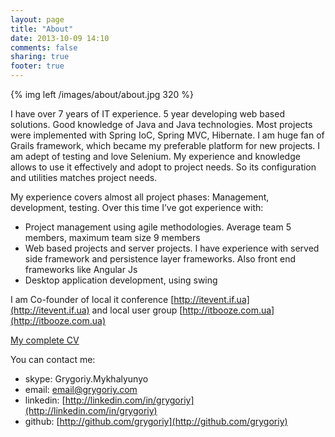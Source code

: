 ```yaml
---
layout: page
title: "About"
date: 2013-10-09 14:10
comments: false
sharing: true
footer: true
---
```

{% img left /images/about/about.jpg 320 %}

I have over 7 years of IT experience. 5 year developing web based solutions. Good knowledge of Java and Java technologies. Most
projects were implemented with Spring IoC, Spring MVC, Hibernate. I am huge fan of Grails framework, which became my
preferable platform for new projects. I am adept of testing and love Selenium. My experience and knowledge allows to use it
effectively and adopt to project needs. So its configuration and utilities matches project needs.

My experience covers almost all project phases: Management, development, testing. Over this time I’ve got experience with:
* Project management using agile methodologies. Average team 5 members, maximum team size 9 members
* Web based projects and server projects. I have experience with served side framework and persistence layer frameworks. Also front
end frameworks like Angular Js
* Desktop application development, using swing

I am Co-founder of local it conference [http://itevent.if.ua](http://itevent.if.ua) and local user group [http://itbooze.com.ua](http://itbooze.com.ua)

[My complete CV](https://docs.google.com/file/d/0Bx6AlKBEHkNtNTVyOUpCbWtoN2c/edit?usp=sharing)

You can contact me:

* skype:	Grygoriy.Mykhalyunyo
* email:	[email@grygoriy.com](mailto:email@grygoriy.com)
* linkedin: 	[http://linkedin.com/in/grygoriy](http://linkedin.com/in/grygoriy)
* github:	[http://github.com/grygoriy](http://github.com/grygoriy)


